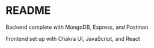 # README

Backend complete with MongoDB, Express, and Postman

Frontend set up with Chakra UI, JavaScript, and React